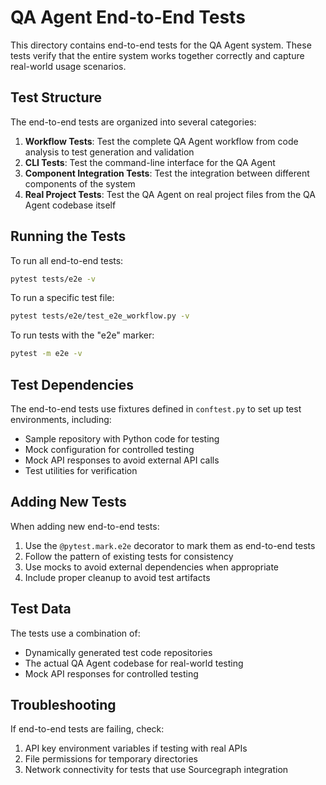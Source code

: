 # QA Agent End-to-End Tests

This directory contains end-to-end tests for the QA Agent system. These tests verify that the entire system works together correctly and capture real-world usage scenarios.

## Test Structure

The end-to-end tests are organized into several categories:

1. **Workflow Tests**: Test the complete QA Agent workflow from code analysis to test generation and validation
2. **CLI Tests**: Test the command-line interface for the QA Agent
3. **Component Integration Tests**: Test the integration between different components of the system
4. **Real Project Tests**: Test the QA Agent on real project files from the QA Agent codebase itself

## Running the Tests

To run all end-to-end tests:

```bash
pytest tests/e2e -v
```

To run a specific test file:

```bash
pytest tests/e2e/test_e2e_workflow.py -v
```

To run tests with the "e2e" marker:

```bash
pytest -m e2e -v
```

## Test Dependencies

The end-to-end tests use fixtures defined in `conftest.py` to set up test environments, including:

- Sample repository with Python code for testing
- Mock configuration for controlled testing
- Mock API responses to avoid external API calls
- Test utilities for verification

## Adding New Tests

When adding new end-to-end tests:

1. Use the `@pytest.mark.e2e` decorator to mark them as end-to-end tests
2. Follow the pattern of existing tests for consistency
3. Use mocks to avoid external dependencies when appropriate
4. Include proper cleanup to avoid test artifacts

## Test Data

The tests use a combination of:

- Dynamically generated test code repositories
- The actual QA Agent codebase for real-world testing
- Mock API responses for controlled testing

## Troubleshooting

If end-to-end tests are failing, check:

1. API key environment variables if testing with real APIs
2. File permissions for temporary directories
3. Network connectivity for tests that use Sourcegraph integration